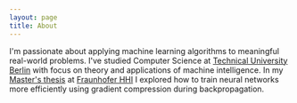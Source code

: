 ```yaml
---
layout: page
title: About
---
```


I'm passionate about applying machine learning algorithms to meaningful real-world problems.
I've studied Computer Science at [Technical University Berlin](https://www.tu-berlin.de) with focus on theory and applications of machine intelligence.
In my [Master's thesis](/masters-thesis) at [Fraunhofer HHI](https://www.hhi.fraunhofer.de/) I explored how to train neural networks more efficiently using gradient compression during backpropagation.
